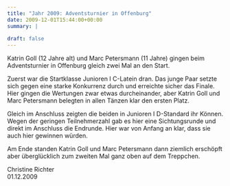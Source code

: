 ```yaml
---
title: "Jahr 2009: Adventsturnier in Offenburg"
date: 2009-12-01T15:44:00+00:00
summary: |
    
draft: false
---
```


Katrin Goll (12 Jahre alt) und Marc Petersmann (11 Jahre) gingen beim Adventsturnier in Offenburg gleich zwei Mal an den Start.

Zuerst war die Startklasse Junioren I C-Latein dran. Das junge Paar setzte sich gegen eine starke Konkurrenz durch und erreichte sicher das Finale. Hier gingen die Wertungen zwar etwas durcheinander, aber Katrin Goll und Marc Petersmann belegten in allen Tänzen klar den ersten Platz.

Gleich im Anschluss zeigten die beiden in Junioren I D-Standard ihr Können. Wegen der geringen Teilnehmerzahl gab es hier eine Sichtungsrunde und direkt im Anschluss die Endrunde. Hier war von Anfang an klar, dass sie auch hier gewinnen würden.

Am Ende standen Katrin Goll und Marc Petersmann dann ziemlich erschöpft aber überglücklich zum zweiten Mal ganz oben auf dem Treppchen.

Christine Richter  
 01.12.2009


